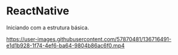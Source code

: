# ReactNative

Iniciando com a estrutura básica.

https://user-images.githubusercontent.com/57870481/136716491-e1d1b928-1f74-4ef6-ba64-9804b86ac6f0.mp4
